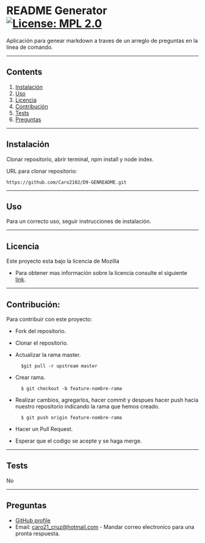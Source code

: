 

  # README Generator [![License: MPL 2.0](https://img.shields.io/badge/License-MPL_2.0-brightgreen.svg)](https://opensource.org/licenses/MPL-2.0)
  Aplicación para genear markdown a traves de un arreglo de preguntas en la linea de comando.
  
---
  ## Contents
  1. [Instalación](#instalación)
  2. [Uso](#uso)
  3. [Licencia](#licencia)
  4. [Contribución](#contribución)
  5. [Tests](#tests)
  6. [Preguntas](#preguntas)
  
---
  ## Instalación
Clonar repositorio, abrir terminal, npm install y node index.

URL para clonar repositorio:

    https://github.com/Caro2102/D9-GENREADME.git

---
  ## Uso
Para un correcto uso, seguir instrucciones de instalación.

---
  ## Licencia
Este proyecto esta bajo la licencia de Mozilla

  * Para obtener mas información sobre la licencia consulte el siguiente [link](https://opensource.org/licenses/MPL-2.0).

---
  ## Contribución:
    
  Para contribuir con este proyecto:
- Fork del repositorio.
- Clonar el  repositorio.
- Actualizar la rama master.

        $git pull -r upstream master
- Crear rama.

        $ git checkout -b feature-nombre-rama
- Realizar cambios, agregarlos, hacer commit y despues hacer push hacia nuestro repositorio indicando la rama que hemos creado.

        $ git push origin feature-nombre-rama
- Hacer un Pull Request.
- Esperar que el codigo se acepte y se haga merge.

---
  ## Tests
No

---
  ## Preguntas
  * [GitHub profile](https://github.com/Caro2102)
  * Email: caro21_cruz@hotmail.com - Mandar correo electronico para una pronta respuesta.

